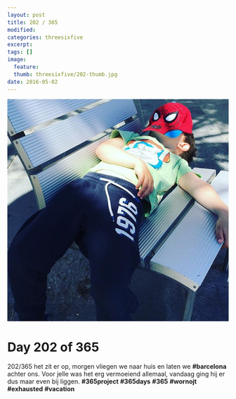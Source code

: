 ```yaml
---
layout: post
title: 202 / 365
modified:
categories: threesixfive
excerpt:
tags: []
image:
  feature: 
  thumb: threesixfive/202-thumb.jpg
date: 2016-05-02
---
```


![202](/images/threesixfive/202.jpg)

# Day 202 of 365

202/365 het zit er op, morgen vliegen we naar huis en laten we **\#barcelona** achter ons. Voor jelle was het erg vermoeiend allemaal, vandaag ging hij er dus maar even bij liggen. **\#365project** **\#365days** **\#365** **\#wornojt** **\#exhausted** **\#vacation**
